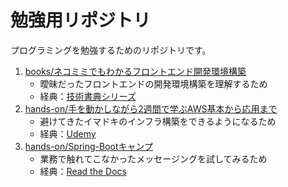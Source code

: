 # 勉強用リポジトリ

プログラミングを勉強するためのリポジトリです。

1. [books/ネコミミでもわかるフロントエンド開発環境構築](https://github.com/fukuchiharuki/study/tree/books/%E3%83%8D%E3%82%B3%E3%83%9F%E3%83%9F%E3%81%A7%E3%82%82%E3%82%8F%E3%81%8B%E3%82%8B%E3%83%95%E3%83%AD%E3%83%B3%E3%83%88%E3%82%A8%E3%83%B3%E3%83%89%E9%96%8B%E7%99%BA%E7%92%B0%E5%A2%83%E6%A7%8B%E7%AF%89)
   - 曖昧だったフロントエンドの開発環境構築を理解するため
   - 経典：[技術書典シリーズ](https://www.amazon.co.jp/%E3%83%8D%E3%82%B3%E3%83%9F%E3%83%9F%E3%81%A7%E3%82%82%E3%82%8F%E3%81%8B%E3%82%8B%E3%83%95%E3%83%AD%E3%83%B3%E3%83%88%E3%82%A8%E3%83%B3%E3%83%89%E9%96%8B%E7%99%BA%E7%92%B0%E5%A2%83%E6%A7%8B%E7%AF%89-%E6%8A%80%E8%A1%93%E6%9B%B8%E5%85%B8%E3%82%B7%E3%83%AA%E3%83%BC%E3%82%BA%EF%BC%88NextPublishing%EF%BC%89-%E6%B1%90%E7%80%AC-%E3%81%AA%E3%81%8E-ebook/dp/B07J1144ZR/)
1. [hands-on/手を動かしながら2週間で学ぶAWS基本から応用まで](https://github.com/fukuchiharuki/study/tree/hands-on/%E6%89%8B%E3%82%92%E5%8B%95%E3%81%8B%E3%81%97%E3%81%AA%E3%81%8C%E3%82%892%E9%80%B1%E9%96%93%E3%81%A7%E5%AD%A6%E3%81%B6AWS%E5%9F%BA%E6%9C%AC%E3%81%8B%E3%82%89%E5%BF%9C%E7%94%A8%E3%81%BE%E3%81%A7)
   - 避けてきたイマドキのインフラ構築をできるようになるため
   - 経典：[Udemy](https://www.udemy.com/aws-14days/)
1. [hands-on/Spring-Bootキャンプ](https://github.com/fukuchiharuki/study/tree/hands-on/Spring-Boot%E3%82%AD%E3%83%A3%E3%83%B3%E3%83%97)
   - 業務で触れてこなかったメッセージングを試してみるため
   - 経典：[Read the Docs](https://spring-boot-camp.readthedocs.io/ja/latest/)
